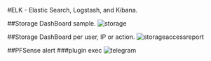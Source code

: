 #ELK - Elastic Search, Logstash, and Kibana.

##Storage DashBoard sample.
![storage](https://user-images.githubusercontent.com/12931827/31095387-106060b4-a78f-11e7-8293-8ad3edf84f32.png)

##Storage  DashBoard per user, IP or action.
![storageaccessreport](https://user-images.githubusercontent.com/12931827/31095436-345214d6-a78f-11e7-92b7-95fdf90c52da.png)

##PFSense alert
###plugin exec
![telegram](https://user-images.githubusercontent.com/12931827/31095684-19bf0f92-a790-11e7-8f95-5d4cf75a39a2.jpg)
